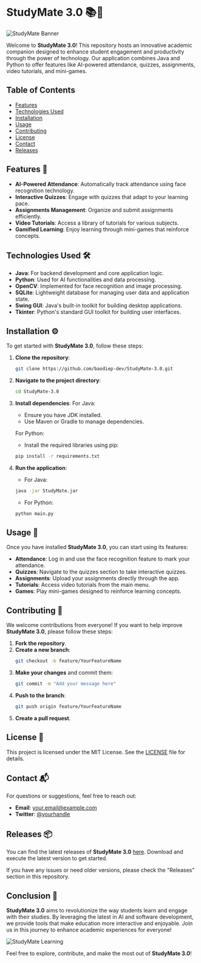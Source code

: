 # StudyMate 3.0 📚🤖

![StudyMate Banner](https://img.shields.io/badge/StudyMate-3.0-blue?style=flat&logo=appveyor)

Welcome to **StudyMate 3.0**! This repository hosts an innovative academic companion designed to enhance student engagement and productivity through the power of technology. Our application combines Java and Python to offer features like AI-powered attendance, quizzes, assignments, video tutorials, and mini-games.

## Table of Contents

- [Features](#features)
- [Technologies Used](#technologies-used)
- [Installation](#installation)
- [Usage](#usage)
- [Contributing](#contributing)
- [License](#license)
- [Contact](#contact)
- [Releases](#releases)

## Features 🌟

- **AI-Powered Attendance**: Automatically track attendance using face recognition technology.
- **Interactive Quizzes**: Engage with quizzes that adapt to your learning pace.
- **Assignments Management**: Organize and submit assignments efficiently.
- **Video Tutorials**: Access a library of tutorials for various subjects.
- **Gamified Learning**: Enjoy learning through mini-games that reinforce concepts.

## Technologies Used 🛠️

- **Java**: For backend development and core application logic.
- **Python**: Used for AI functionalities and data processing.
- **OpenCV**: Implemented for face recognition and image processing.
- **SQLite**: Lightweight database for managing user data and application state.
- **Swing GUI**: Java's built-in toolkit for building desktop applications.
- **Tkinter**: Python's standard GUI toolkit for building user interfaces.

## Installation ⚙️

To get started with **StudyMate 3.0**, follow these steps:

1. **Clone the repository**:
   ```bash
   git clone https://github.com/baodiep-dev/StudyMate-3.0.git
   ```

2. **Navigate to the project directory**:
   ```bash
   cd StudyMate-3.0
   ```

3. **Install dependencies**:
   For Java:
   - Ensure you have JDK installed.
   - Use Maven or Gradle to manage dependencies.

   For Python:
   - Install the required libraries using pip:
   ```bash
   pip install -r requirements.txt
   ```

4. **Run the application**:
   - For Java:
   ```bash
   java -jar StudyMate.jar
   ```
   - For Python:
   ```bash
   python main.py
   ```

## Usage 📖

Once you have installed **StudyMate 3.0**, you can start using its features:

- **Attendance**: Log in and use the face recognition feature to mark your attendance.
- **Quizzes**: Navigate to the quizzes section to take interactive quizzes.
- **Assignments**: Upload your assignments directly through the app.
- **Tutorials**: Access video tutorials from the main menu.
- **Games**: Play mini-games designed to reinforce learning concepts.

## Contributing 🤝

We welcome contributions from everyone! If you want to help improve **StudyMate 3.0**, please follow these steps:

1. **Fork the repository**.
2. **Create a new branch**:
   ```bash
   git checkout -b feature/YourFeatureName
   ```
3. **Make your changes** and commit them:
   ```bash
   git commit -m "Add your message here"
   ```
4. **Push to the branch**:
   ```bash
   git push origin feature/YourFeatureName
   ```
5. **Create a pull request**.

## License 📜

This project is licensed under the MIT License. See the [LICENSE](LICENSE) file for details.

## Contact 📬

For questions or suggestions, feel free to reach out:

- **Email**: your.email@example.com
- **Twitter**: [@yourhandle](https://twitter.com/yourhandle)

## Releases 📦

You can find the latest releases of **StudyMate 3.0** [here](https://github.com/baodiep-dev/StudyMate-3.0/releases). Download and execute the latest version to get started.

If you have any issues or need older versions, please check the "Releases" section in this repository.

## Conclusion 🌈

**StudyMate 3.0** aims to revolutionize the way students learn and engage with their studies. By leveraging the latest in AI and software development, we provide tools that make education more interactive and enjoyable. Join us in this journey to enhance academic experiences for everyone!

![StudyMate Learning](https://img.shields.io/badge/Join_Us-Now-orange?style=flat&logo=github)

Feel free to explore, contribute, and make the most out of **StudyMate 3.0**!